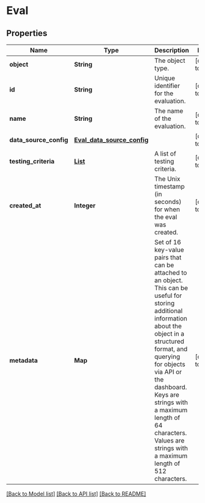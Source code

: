 # Eval
## Properties

| Name | Type | Description | Notes |
|------------ | ------------- | ------------- | -------------|
| **object** | **String** | The object type. | [default to eval] |
| **id** | **String** | Unique identifier for the evaluation. | [default to null] |
| **name** | **String** | The name of the evaluation. | [default to null] |
| **data\_source\_config** | [**Eval_data_source_config**](Eval_data_source_config.md) |  | [default to null] |
| **testing\_criteria** | [**List**](Eval_testing_criteria_inner.md) | A list of testing criteria. | [default to null] |
| **created\_at** | **Integer** | The Unix timestamp (in seconds) for when the eval was created. | [default to null] |
| **metadata** | **Map** | Set of 16 key-value pairs that can be attached to an object. This can be useful for storing additional information about the object in a structured format, and querying for objects via API or the dashboard.   Keys are strings with a maximum length of 64 characters. Values are strings with a maximum length of 512 characters.  | [default to null] |

[[Back to Model list]](../README.md#documentation-for-models) [[Back to API list]](../README.md#documentation-for-api-endpoints) [[Back to README]](../README.md)

